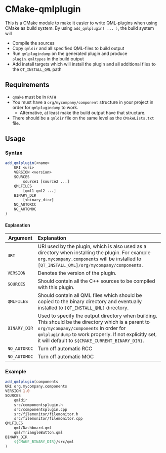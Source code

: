 # CMake-qmlplugin
This is a CMake module to make it easier to write QML-plugins when using CMake as build system.
By using `add_qmlplugin( ... )`, the build system will
* Compile the sources
* Copy `qmldir` and all specified QML-files to build output
* Run `qmlplugindump` on the generated plugin and produce `plugin.qmltypes` in the build output
* Add install targets which will install the plugin and all additional files to the `QT_INSTALL_QML` path

## Requirements
* `qmake` must be in `PATH`
* You must have a `org/mycompany/component` structure in your project in order for `qmlplugindump` to work.
    * Alternative, at least make the build output have that structure.
* There should be a `qmldir` file on the same level as the `CMakeLists.txt` file.

## Usage
### Syntax
```cmake
add_qmlplugin(<name>
    URI <uri>
    VERSION <version>
    SOURCES
        source1 [source2 ...]
    QMLFILES
        [qml1 qml2 ...]
    BINARY_DIR
        [<binary_dir>]
    NO_AUTORCC
    NO_AUTOMOC
)
```
#### Explanation
| Argument        | Explanation |
| ------------ |:--------------|
| `URI`        | URI used by the plugin, which is also used as a directory when installing the plugin. For example `org.mycompany.components` will be installed to `[QT_INSTALL_QML]/org/mycompany/components`. |
| `VERSION`    | Denotes the version of the plugin. |
| `SOURCES`    | Should contain all the C++ sources to be compiled with this plugin. |
| `QMLFILES`   | Should contain all QML files which should be copied to the binary directory and eventually installed to `[QT_INSTALL_QML]` directory. |
| `BINARY_DIR` | Used to specify the output directory when building. This should be the directory which is a parent to `org/mycompany/components` in order for `qmlplugindump` to work properly. If not explicitly set, it will default to `${CMAKE_CURRENT_BINARY_DIR}`. |
| `NO_AUTORCC` | Turn off automatic RCC |
| `NO_AUTOMOC` | Turn off automatic MOC |

### Example
```cmake
add_qmlplugin(components
URI org.mycompany.components
VERSION 1.0
SOURCES
    qmldir
    src/componentsplugin.h
    src/componentsplugin.cpp
    src/filemonitor/filemonitor.h
    src/filemonitor/filemonitor.cpp
QMLFILES
    qml/Dashboard.qml
    qml/TriangleButton.qml
BINARY_DIR
    ${CMAKE_BINARY_DIR}/src/qml
)
```

